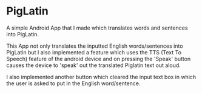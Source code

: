 # PigLatin
A simple Android App that I made which translates words and sentences into PigLatin.

This App not only translates the inputted English words/sentences into PigLatin but I also implemented a feature which uses the TTS (Text To Speech) feature of the android device and on pressing the 'Speak' button causes the device to 'speak' out the translated Piglatin text out aloud.

I also implemented another button which cleared the input text box in which the user is asked to put in the English word/sentence.

